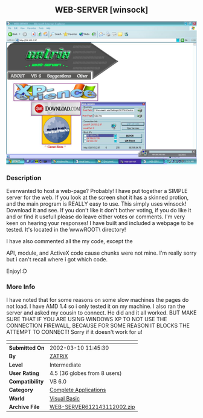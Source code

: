 ﻿<div align="center">

## WEB\-SERVER \[winsock\]

<img src="PIC2002311934598956.JPG">
</div>

### Description

Everwanted to host a web-page? Probably! I have put together a SIMPLE server for the web. If you look at the screen shot it has a skinned protion, and the main program is REALLY easy to use. This simply uses winsock! Download it and see. If you don't like it don't bother voting, if you do like it and or find it usefull please do leave either votes or comments. I'm very keen on hearing your responses! I have built and included a webpage to be tested. It's located in the \wwwROOT\ directory!

I have also commented all the my code, except the

API, module, and ActiveX code cause chunks were not mine. I'm really sorry but i can't recall where i got which code.

Enjoy!:D
 
### More Info
 
I have noted that for some reasons on some slow machines the pages do not load. I have AMD 1.4 so i only tested it on my machine. I also ran the server and asked my cousin to connect. He did and it all worked. BUT MAKE SURE THAT IF YOU ARE USING WINDOWS XP TO NOT USE THE CONNECTION FIREWALL, BECAUSE FOR SOME REASON IT BLOCKS THE ATTEMPT TO CONNECT! Sorry if it doesn't work for u!


<span>             |<span>
---                |---
**Submitted On**   |2002-03-10 11:45:30
**By**             |[ZATRiX](https://github.com/Planet-Source-Code/PSCIndex/blob/master/ByAuthor/zatrix.md)
**Level**          |Intermediate
**User Rating**    |4.5 (36 globes from 8 users)
**Compatibility**  |VB 6\.0
**Category**       |[Complete Applications](https://github.com/Planet-Source-Code/PSCIndex/blob/master/ByCategory/complete-applications__1-27.md)
**World**          |[Visual Basic](https://github.com/Planet-Source-Code/PSCIndex/blob/master/ByWorld/visual-basic.md)
**Archive File**   |[WEB\-SERVER612143112002\.zip](https://github.com/Planet-Source-Code/zatrix-web-server-winsock__1-32582/archive/master.zip)








